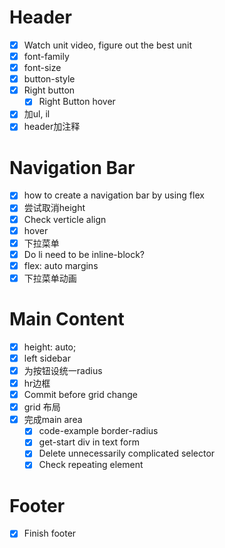 # Header

- [x] Watch unit video, figure out the best unit
- [x] font-family
- [x] font-size
- [x] button-style
- [x] Right button
    - [x] Right Button hover
- [x] 加ul, il
- [x] header加注释

# Navigation Bar

- [x] how to create a navigation bar by using flex
- [x] 尝试取消height
- [x] Check verticle align
- [x] hover
- [x] 下拉菜单
- [x] Do li need to be inline-block?
- [x] flex: auto margins
- [x] 下拉菜单动画

# Main Content

- [x] height: auto;
- [x] left sidebar
- [x] 为按钮设统一radius
- [x] hr边框
- [x] Commit before grid change
- [x] grid 布局
- [x] 完成main area
    - [x] code-example border-radius
    - [x] get-start div in text form
    - [x] Delete unnecessarily complicated selector
    - [x] Check repeating element

# Footer

- [x] Finish footer